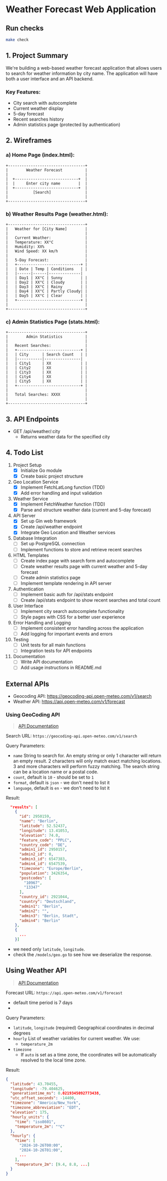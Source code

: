 # Weather Forecast Web Application

## Run checks

```bash
make check
```

## 1. Project Summary

We're building a web-based weather forecast application that allows users to search for weather information by city name. The application will have both a user interface and an API backend.

### Key Features:
- City search with autocomplete
- Current weather display
- 5-day forecast
- Recent searches history
- Admin statistics page (protected by authentication)

## 2. Wireframes

### a) Home Page (index.html):
```
+----------------------------------+
|        Weather Forecast          |
|                                  |
|  +----------------------------+  |
|  |     Enter city name        |  |
|  +----------------------------+  |
|           [Search]               |
|                                  |
+----------------------------------+
```

### b) Weather Results Page (weather.html):
```
+----------------------------------+
|   Weather for [City Name]        |
|                                  |
|   Current Weather:               |
|   Temperature: XX°C              |
|   Humidity: XX%                  |
|   Wind Speed: XX km/h            |
|                                  |
|   5-Day Forecast:                |
|   +----------------------------+ |
|   | Date | Temp | Conditions   | |
|   |------|------|--------------|
|   | Day1 | XX°C | Sunny        | |
|   | Day2 | XX°C | Cloudy       | |
|   | Day3 | XX°C | Rainy        | |
|   | Day4 | XX°C | Partly Cloudy| |
|   | Day5 | XX°C | Clear        | |
|   +----------------------------+ |
|                                  |
+----------------------------------+
```

### c) Admin Statistics Page (stats.html):
```
+----------------------------------+
|        Admin Statistics          |
|                                  |
|   Recent Searches:               |
|   +----------------------------+ |
|   | City      | Search Count   | |
|   |-----------|----------------|
|   | City1     | XX             | |
|   | City2     | XX             | |
|   | City3     | XX             | |
|   | City4     | XX             | |
|   | City5     | XX             | |
|   +----------------------------+ |
|                                  |
|   Total Searches: XXXX           |
|                                  |
+----------------------------------+
```

## 3. API Endpoints

- GET /api/weather/:city
    - Returns weather data for the specified city

## 4. Todo List

1. Project Setup
    - [x] Initialize Go module
    - [x] Create basic project structure

2. Geo Location Service
    - [x] Implement FetchLatLong function (TDD)
    - [x] Add error handling and input validation

3. Weather Service
    - [x] Implement FetchWeather function (TDD)
    - [x] Parse and structure weather data (current and 5-day forecast)

4. API Server
    - [x] Set up Gin web framework
    - [x] Create /api/weather endpoint
    - [x] Integrate Geo Location and Weather services

5. Database Integration
    - [ ] Set up PostgreSQL connection
    - [ ] Implement functions to store and retrieve recent searches

6. HTML Templates
    - [ ] Create index page with search form and autocomplete
    - [ ] Create weather results page with current weather and 5-day forecast
    - [ ] Create admin statistics page
    - [ ] Implement template rendering in API server

7. Authentication
    - [ ] Implement basic auth for /api/stats endpoint
    - [ ] Create /api/stats endpoint to show recent searches and total count

8. User Interface
    - [ ] Implement city search autocomplete functionality
    - [ ] Style pages with CSS for a better user experience

9. Error Handling and Logging
    - [ ] Implement consistent error handling across the application
    - [ ] Add logging for important events and errors

10. Testing
    - [ ] Unit tests for all main functions
    - [ ] Integration tests for API endpoints

11. Documentation
    - [ ] Write API documentation
    - [ ] Add usage instructions in README.md

## External APIs

- Geocoding API: https://geocoding-api.open-meteo.com/v1/search
- Weather API: https://api.open-meteo.com/v1/forecast

### Using GeoCoding API

> [API Documentation](https://open-meteo.com/en/docs/geocoding-api)

Search URL: `https://geocoding-api.open-meteo.com/v1/search`

Query Parameters:
- `name`
  String to search for. An empty string or only 1 character will return an empty result. 2 characters will only match exact matching locations. 3 and more characters will perform fuzzy matching. The search string can be a location name or a postal code.
- `count`, default is `10` - should be set to `1`
- `format`, default is `json` - we don't need to list it
- `language`, default is `en` - we don't need to list it

Result:
```json
  "results": [
    {
      "id": 2950159,
      "name": "Berlin",
      "latitude": 52.52437,
      "longitude": 13.41053,
      "elevation": 74.0,
      "feature_code": "PPLC",
      "country_code": "DE",
      "admin1_id": 2950157,
      "admin2_id": 0,
      "admin3_id": 6547383,
      "admin4_id": 6547539,
      "timezone": "Europe/Berlin",
      "population": 3426354,
      "postcodes": [
        "10967",
        "13347"
      ],
      "country_id": 2921044,
      "country": "Deutschland",
      "admin1": "Berlin",
      "admin2": "",
      "admin3": "Berlin, Stadt",
      "admin4": "Berlin"
    },
    {
      ...
    }]
```

- we need only `latitude`, `longitude`.
- check the `/models/geo.go` to see how we deserialize the response.

## Using Weather API

> [API Documentation](https://open-meteo.com/en/docs/forecast-api)

Forecast URL: `https://api.open-meteo.com/v1/forecast`

- default time period is 7 days
- 
Query Parameters:
- `latitude`, `longitude` (required)
  Geographical coordinates in decimal degrees
- `hourly`
  List of weather variables for current weather. We use:
  - `temperature_2m`
- `timezone`
  - If `auto` is set as a time zone, the coordinates will be automatically resolved to the local time zone.

Result:
```json
{
  "latitude": 43.70455,
  "longitude": -79.404625,
  "generationtime_ms": 0.0219345092773438,
  "utc_offset_seconds": -14400,
  "timezone": "America/New_York",
  "timezone_abbreviation": "EDT",
  "elevation": 175,
  "hourly_units": {
    "time": "iso8601",
    "temperature_2m": "°C"
  },
  "hourly": {
    "time": [
      "2024-10-26T00:00",
      "2024-10-26T01:00",
      ...
    ],
    "temperature_2m": [9.4, 8.8, ...]
  }
}
```
